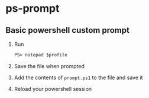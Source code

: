 # ps-prompt
## Basic powershell custom prompt

1. Run
    ```ps
    PS> notepad $profile
    ```
2. Save the file when prompted

3. Add the contents of `prompt.ps1` to the file and save it

4. Reload your powershell session
